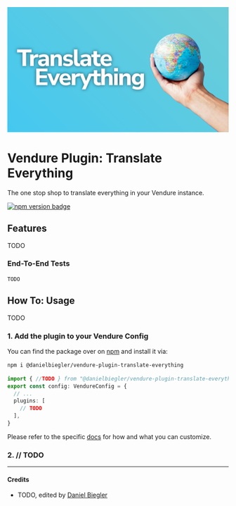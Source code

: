 ![Banner Image](https://raw.githubusercontent.com/DanielBiegler/bieglers-vendure-plugins/master/packages/translate-everything/assets/thumbnail_16x9.png)

# Vendure Plugin: Translate Everything

The one stop shop to translate everything in your Vendure instance.

<a href="https://www.npmjs.com/package/@danielbiegler/vendure-plugin-translate-everything" target="_blank">
  <img src="https://badge.fury.io/js/@danielbiegler%2Fvendure-plugin-translate-everything.svg" alt="npm version badge" height="18">
</a>

## Features

TODO

### End-To-End Tests

```
TODO
```

## How To: Usage

TODO

### 1. Add the plugin to your Vendure Config

You can find the package over on [npm](https://www.npmjs.com/package/@danielbiegler/vendure-plugin-translate-everything) and install it via:

```bash
npm i @danielbiegler/vendure-plugin-translate-everything
```

```ts
import { //TODO } from "@danielbiegler/vendure-plugin-translate-everything";
export const config: VendureConfig = {
  // ...
  plugins: [
    // TODO
  ],
}
```

Please refer to the specific [docs](./src/types.ts) for how and what you can customize.

### 2. // TODO


---

#### Credits

- TODO, edited by [Daniel Biegler](https://www.danielbiegler.de/)
